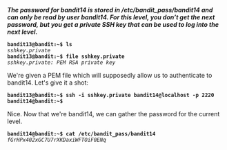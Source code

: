 ***The password for bandit14 is stored in /etc/bandit_pass/bandit14 and can only be read by user bandit14. For this level, you don’t get the next password, but you get a private SSH key that can be used to log into the next level.***

**`bandit13@bandit:~$ ls`**  
*`sshkey.private`*  
**`bandit13@bandit:~$ file sshkey.private`**  
*`sshkey.private: PEM RSA private key`*  

We're given a PEM file which will supposedly allow us to authenticate to bandit14. Let's give it a shot:

**`bandit13@bandit:~$ ssh -i sshkey.private bandit14@localhost -p 2220`**  
**`bandit14@bandit:~$`**  

Nice. Now that we're bandit14, we can gather the password for the current level. 

**`bandit14@bandit:~$ cat /etc/bandit_pass/bandit14`**  
*`fGrHPx402xGC7U7rXKDaxiWFTOiF0ENq`*
